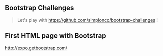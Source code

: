 ## Bootstrap Challenges

> Let's play with https://github.com/simplonco/bootstrap-challenges !

## First HTML page with Bootstrap

http://expo.getbootstrap.com/
